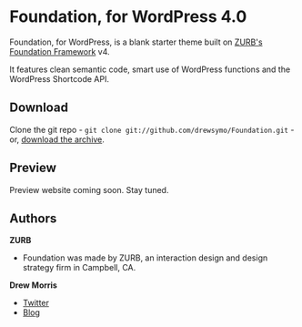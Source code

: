 # Foundation, for WordPress 4.0

Foundation, for WordPress, is a blank starter theme built on [ZURB's Foundation Framework](http://foundation.zurb.com/) v4.

It features clean semantic code, smart use of WordPress functions and the WordPress Shortcode API.

## Download

Clone the git repo - `git clone git://github.com/drewsymo/Foundation.git` - or, [download the archive](https://github.com/drewsymo/Foundation/zipball/master). 

## Preview

Preview website coming soon. Stay tuned.

## Authors

**ZURB**

+ Foundation was made by ZURB, an interaction design and design strategy firm in Campbell, CA.

**Drew Morris**

+ [Twitter](http://twitter.com/drewsymo)
+ [Blog](http://drewsymo.com)